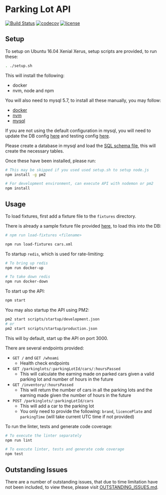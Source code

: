 # Parking Lot API

[![Build Status](https://travis-ci.org/suddi/parkinglot.svg?branch=master)](https://travis-ci.org/suddi/parkinglot)
[![codecov](https://codecov.io/gh/suddi/parkinglot/branch/master/graph/badge.svg)](https://codecov.io/gh/suddi/parkinglot)
[![license](https://img.shields.io/github/license/suddi/parkinglot.svg)](https://github.com/suddi/parkinglot/LICENSE)

## Setup

To setup on Ubuntu 16.04 Xenial Xerus, setup scripts are provided, to run these:

````sh
. ./setup.sh
````

This will install the following:
* docker
* nvm, node and npm

You will also need to mysql 5.7, to install all these manually, you may follow:
* [docker](https://docs.docker.com/engine/installation/)
* [nvm](https://github.com/creationix/nvm#install-script)
* [mysql](https://dev.mysql.com/doc/refman/5.7/en/installing.html)

If you are not using the default configuration in mysql, you will need to update the DB config [here](/config/primitive/db.js) and testing config [here](/test/db_utils.js).

Please create a database in mysql and load the [SQL schema file](/scripts/schema.sql), this will create the necessary tables.

Once these have been installed, please run:

````sh
# This may be skipped if you used used setup.sh to setup node.js
npm install -g pm2

# For development environment, can execute API with nodemon or pm2
npm install
````

## Usage

To load fixtures, first add a fixture file to the `fixtures` directory.

There is already a sample fixture file provided [here](/fixtures/cars.xml), to load this into the DB:

````sh
# npm run load-fixtures <filename>

npm run load-fixtures cars.xml
````

To startup `redis`, which is used for rate-limiting:

````sh
# To bring up redis
npm run docker-up

# To take down redis
npm run docker-down
````

To start up the API:

````sh
npm start
````

You may also startup the API using PM2:

````sh
pm2 start scripts/startup/development.json
# or
pm2 start scripts/startup/production.json
````

This will by default, start up the API on port 3000.

There are several endpoints provided:
* `GET /` and `GET /whoami`
  * Health check endpoints
* `GET /parkinglots/:parkingLotId/cars/:hoursPassed`
  * This will calculate the earning made on parked cars given a valid parking lot and number of hours in the future
* `GET /inventory/:hoursPassed`
  * This will return the number of cars in all the parking lots and the earning made given the number of hours in the future
* `POST /parkinglots/:parkingLotId/cars`
  * This will add a car to the parking lot
  * You only need to provide the following: `brand`, `licencePlate` and `parkingTime` (will take current UTC time if not provided)

To run the linter, tests and generate code coverage:

````sh
# To execute the linter separately
npm run lint

# To execute linter, tests and generate code coverage
npm test
````

## Outstanding Issues

There are a number of outstanding issues, that due to time limitation have not been included, to view these, please visit [OUTSTANDING_ISSUES.md](/OUTSTANDING_ISSUES.md).
